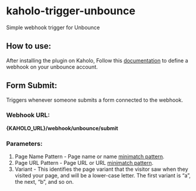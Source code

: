 # kaholo-trigger-unbounce
Simple webhook trigger for Unbounce

## How to use:
After installing the plugin on Kaholo,
Follow this [documentation](https://documentation.unbounce.com/hc/en-us/articles/203510044-Using-a-Webhook) to define a webhook on your unbounce account. 

## Form Submit:
Triggers whenever someone submits a form connected to the webhook.

### Webhook URL:
**{KAHOLO_URL}/webhook/unbounce/submit**

### Parameters:
1. Page Name Pattern - Page name or name [minimatch pattern](https://github.com/isaacs/minimatch#readme).
2. Page URL Pattern - Page URL or URL [minimatch pattern](https://github.com/isaacs/minimatch#readme). 
3. Variant - This identifies the page variant that the visitor saw when they visited your page, and will be a lower-case letter. The first variant is “a”, the next, “b”, and so on.